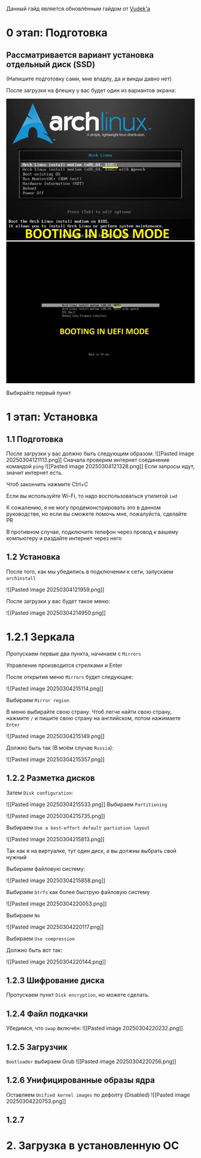 Данный гайд является обновлённым гайдом от [Vudek'a](https://osu.ppy.sh/u/Vudek)
# 0 этап: Подготовка
## Рассматривается вариант установка отдельный диск (SSD)

(Напишите подготовку сами, мне впадлу, да и винды давно нет)

После загрузки на флешку у вас будет один из вариантов экрана:

![boot_bios.png](../photos/boot_bios.png)
![boot_uefi.png](../photos/boot_uefi.png)

Выбирайте первый пункт
# 1 этап: Установка
## 1.1 Подготовка
После загрузки у вас должно быть следующим образом:
![[Pasted image 20250304121113.png]]
Сначала проверим интернет соединение командой `ping`
![[Pasted image 20250304121328.png]]
Если запросы идут, значит интернет есть.

Чтоб закончить нажмите Ctrl+C

Если вы используйте Wi-Fi, то надо воспользоваться утилитой `iwd`

К сожалению, я не могу продемонстрировать это в данном руководстве, но если вы сможете помочь мне, пожалуйста, сделайте PR

В противном случае, подключите телефон через провод к вашему компьютеру и раздайте интернет через него
## 1.2 Установка
После того, как мы убедились в подключении к сети, запускаем `archinstall`

![[Pasted image 20250304121959.png]]

После загрузки у вас будет такое меню:

![[Pasted image 20250304214950.png]]
# 1.2.1 Зеркала
Пропускаем первые два пункта, начинаем с `Mirrors`

Управление производится стрелками и Enter

После открытия меню `Mirrors` будет следующее:

![[Pasted image 20250304215114.png]]

Выбираем `Mirror region`

В меню выбирайте свою страну. Чтоб легче найти свою страну, нажмите `/` и пишите свою страну на английском, потом нажимаете `Enter`

![[Pasted image 20250304215149.png]]

Должно быть так (В моём случае `Russia`):

![[Pasted image 20250304215357.png]]
## 1.2.2 Разметка дисков
Затем `Disk configuration`:

![[Pasted image 20250304215533.png]]
Выбираем `Partitioning`

![[Pasted image 20250304215735.png]]

Выбираем `Use a best-effort default partiotion layout`

![[Pasted image 20250304215813.png]]

Так как я на виртуалке, тут один диск, а вы должны выбрать свой нужный

Выбираем файловую систему:

![[Pasted image 20250304215858.png]]

Выбираем `btrfs` как более быструю файловую систему

![[Pasted image 20250304220053.png]]

Выбираем `No`

![[Pasted image 20250304220117.png]]

Выбираем `Use compression`

Должно быть вот так:

![[Pasted image 20250304220144.png]]
## 1.2.3 Шифрование диска
Пропускаем пункт `Disk encryption`, но можете сделать.
## 1.2.4 Файл подкачки
Убедимся, что `swap` включён:
![[Pasted image 20250304220232.png]]
## 1.2.5 Загрузчик
`Bootloader` выбираем Grub
![[Pasted image 20250304220256.png]]
## 1.2.6 Унифицированные образы ядра
Оставляем `Unified kernel images` по дефолту (Disabled)
![[Pasted image 20250304220753.png]]
## 1.2.7 
# 2. Загрузка в установленную ОС
